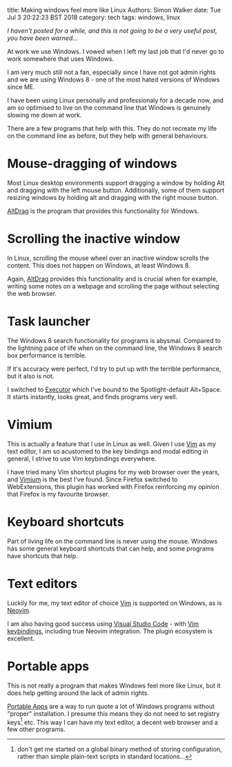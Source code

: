 title: Making windows feel more like Linux
Authors: Simon Walker
date: Tue Jul  3 20:22:23 BST 2018
category: tech
tags: windows, linux

*I haven't posted for a while, and this is not going to be a very useful
post, you have been warned...*

At work we use Windows. I vowed when I left my last job that I'd never
go to work somewhere that uses Windows.

I am very much still not a fan, especially since I have not got admin
rights and we are using Windows 8 - one of the most hated versions of
Windows since ME.

I have been using Linux personally and professionaly for a decade now, and am so optimised to live on the command line that Windows is
genuinely slowing me down at work.

There are a few programs that help with this. They do not recreate my
life on the command line as before, but they help with general
behaviours.

# Mouse-dragging of windows

Most Linux desktop environments support dragging a window by holding Alt
and dragging with the left mouse button. Additionally, some of them
support resizing windows by holding alt and dragging with the right
mouse button.

[AltDrag](https://stefansundin.github.io/altdrag/) is the program that
provides this functionality for Windows.

# Scrolling the inactive window

In Linux, scrolling the mouse wheel over an inactive window scrolls the
content. This does not happen on Windows, at least Windows 8.

Again, [AltDrag](https://stefansundin.github.io/altdrag/) provides this
functionality and is crucial when for example, writing some notes on a
webpage and scrolling the page without selecting the web browser.

# Task launcher

The Windows 8 search functionality for programs is abysmal. Compared to
the lightning pace of life when on the command line, the Windows 8
search box performance is terrible.

If it's accuracy were perfect, I'd try to put up with the terrible
performance, but it also is not.

I switched to [Executor](http://executor.dk/) which I've bound to the
Spotlight-default Alt+Space. It starts instantly, looks great, and finds
programs very well.

# Vimium

This is actually a feature that I use in Linux as well. Given I use
[Vim](https://www.vim.org) as my text editor, I am so acustomed to the
key bindings and modal editing in general, I strive to use Vim
keybindings everywhere.

I have tried many Vim shortcut plugins for my web browser over the
years, and [Vimium](https://vimium.github.io/) is the best I've found.
Since Firefox switched to WebExtensions, this plugin has worked with
Firefox reinforcing my opinion that Firefox is my favourite browser.

# Keyboard shortcuts

Part of living life on the command line is never using the mouse.
Windows has some general keyboard shortcuts that can help, and some
programs have shortcuts that help.

# Text editors

Luckily for me, my text editor of choice [Vim](https://www.vim.org) is
supported on Windows, as is [Neovim](https://neovim.io/).

I am also having good success using [Visual Studio
Code](https://code.visualstudio.com/) - with [Vim
keybindings](https://marketplace.visualstudio.com/items?itemName=vscodevim.vim),
including true Neovim integration. The plugin ecosystem is excellent.

# Portable apps

This is not really a program that makes Windows feel more like Linux,
but it does help getting around the lack of admin rights.

[Portable Apps](https://portableapps.com/) are a way to run quote a lot
of Windows programs without "proper" installation. I presume this means
they do not need to set registry keys[^1] etc. This way I can have my
text editor, a decent web browser and a few other programs.

[^1]: don't get me started on a global binary method of storing
  configuration, rather than simple plain-text scripts in standard
  locations...
